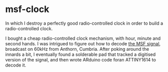 # msf-clock
In which I destroy a perfectly good radio-controlled clock in order to build a radio-controlled clock.

I bought a cheap radio-controlled clock mechanism, with hour, minute and second hands. I was intrigued to figure out how to decode [the MSF signal](https://www.npl.co.uk/products-services/time-frequency/msf-radio-time-signal/msf_time_date_code), broadcast on 60kHz from Anthorn, Cumbria. After poking around the innards a bit, I eventually found a solderable pad that tracked a digitised version of the signal, and then wrote ARduino code foran ATTINY1614 to decode it.
